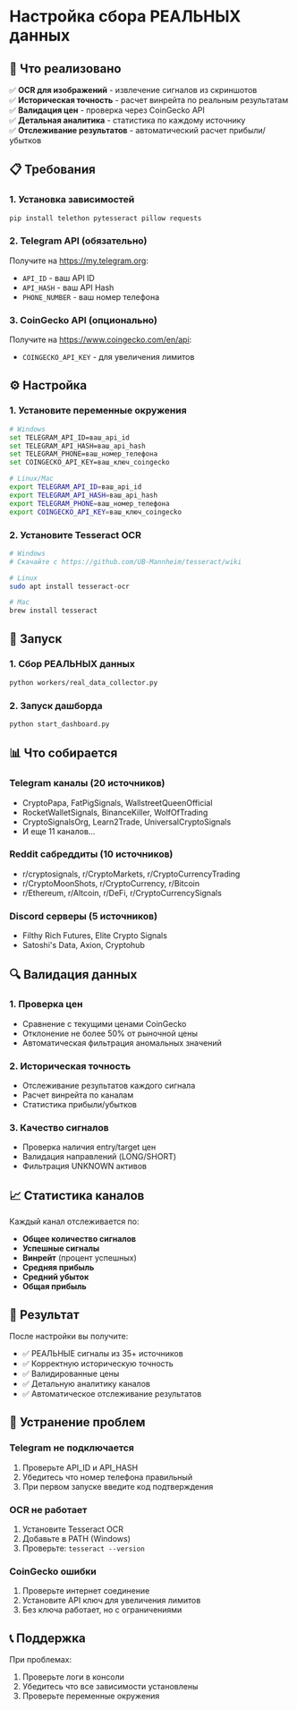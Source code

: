 # Настройка сбора РЕАЛЬНЫХ данных

## 🎯 Что реализовано

✅ **OCR для изображений** - извлечение сигналов из скриншотов  
✅ **Историческая точность** - расчет винрейта по реальным результатам  
✅ **Валидация цен** - проверка через CoinGecko API  
✅ **Детальная аналитика** - статистика по каждому источнику  
✅ **Отслеживание результатов** - автоматический расчет прибыли/убытков  

## 📋 Требования

### 1. Установка зависимостей
```bash
pip install telethon pytesseract pillow requests
```

### 2. Telegram API (обязательно)
Получите на https://my.telegram.org:
- `API_ID` - ваш API ID
- `API_HASH` - ваш API Hash  
- `PHONE_NUMBER` - ваш номер телефона

### 3. CoinGecko API (опционально)
Получите на https://www.coingecko.com/en/api:
- `COINGECKO_API_KEY` - для увеличения лимитов

## ⚙️ Настройка

### 1. Установите переменные окружения
```bash
# Windows
set TELEGRAM_API_ID=ваш_api_id
set TELEGRAM_API_HASH=ваш_api_hash
set TELEGRAM_PHONE=ваш_номер_телефона
set COINGECKO_API_KEY=ваш_ключ_coingecko

# Linux/Mac
export TELEGRAM_API_ID=ваш_api_id
export TELEGRAM_API_HASH=ваш_api_hash
export TELEGRAM_PHONE=ваш_номер_телефона
export COINGECKO_API_KEY=ваш_ключ_coingecko
```

### 2. Установите Tesseract OCR
```bash
# Windows
# Скачайте с https://github.com/UB-Mannheim/tesseract/wiki

# Linux
sudo apt install tesseract-ocr

# Mac
brew install tesseract
```

## 🚀 Запуск

### 1. Сбор РЕАЛЬНЫХ данных
```bash
python workers/real_data_collector.py
```

### 2. Запуск дашборда
```bash
python start_dashboard.py
```

## 📊 Что собирается

### Telegram каналы (20 источников)
- CryptoPapa, FatPigSignals, WallstreetQueenOfficial
- RocketWalletSignals, BinanceKiller, WolfOfTrading
- CryptoSignalsOrg, Learn2Trade, UniversalCryptoSignals
- И еще 11 каналов...

### Reddit сабреддиты (10 источников)  
- r/cryptosignals, r/CryptoMarkets, r/CryptoCurrencyTrading
- r/CryptoMoonShots, r/CryptoCurrency, r/Bitcoin
- r/Ethereum, r/Altcoin, r/DeFi, r/CryptoCurrencySignals

### Discord серверы (5 источников)
- Filthy Rich Futures, Elite Crypto Signals
- Satoshi's Data, Axion, Cryptohub

## 🔍 Валидация данных

### 1. Проверка цен
- Сравнение с текущими ценами CoinGecko
- Отклонение не более 50% от рыночной цены
- Автоматическая фильтрация аномальных значений

### 2. Историческая точность
- Отслеживание результатов каждого сигнала
- Расчет винрейта по каналам
- Статистика прибыли/убытков

### 3. Качество сигналов
- Проверка наличия entry/target цен
- Валидация направлений (LONG/SHORT)
- Фильтрация UNKNOWN активов

## 📈 Статистика каналов

Каждый канал отслеживается по:
- **Общее количество сигналов**
- **Успешные сигналы** 
- **Винрейт** (процент успешных)
- **Средняя прибыль**
- **Средний убыток**
- **Общая прибыль**

## 🎯 Результат

После настройки вы получите:
- ✅ РЕАЛЬНЫЕ сигналы из 35+ источников
- ✅ Корректную историческую точность
- ✅ Валидированные цены
- ✅ Детальную аналитику каналов
- ✅ Автоматическое отслеживание результатов

## 🔧 Устранение проблем

### Telegram не подключается
1. Проверьте API_ID и API_HASH
2. Убедитесь что номер телефона правильный
3. При первом запуске введите код подтверждения

### OCR не работает
1. Установите Tesseract OCR
2. Добавьте в PATH (Windows)
3. Проверьте: `tesseract --version`

### CoinGecko ошибки
1. Проверьте интернет соединение
2. Установите API ключ для увеличения лимитов
3. Без ключа работает, но с ограничениями

## 📞 Поддержка

При проблемах:
1. Проверьте логи в консоли
2. Убедитесь что все зависимости установлены
3. Проверьте переменные окружения
